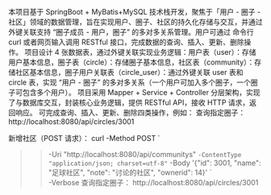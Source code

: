 本项目基于 SpringBoot + MyBatis+MySQL 技术栈开发，聚焦于「用户 - 圈子 - 社区」领域的数据管理，旨在实现用户、圈子、社区的持久化存储与交互，并通过外键关联支持 “圈子成员 - 用户，圈子” 的多对多关系管理。用户可通过 命令行curl 或者网页输入调用 RESTful 接口，完成数据的查询、插入、更新、删除操作。
项目设计 4 张数据表，通过外键关联实现业务逻辑：用户表（user）：存储用户基本信息，圈子表（circle）：存储圈子基本信息，社区表（community）：存储社区基本信息，圈子用户关联表（circle_user）：通过外键关联 user 表和 circle 表，实现 “用户 - 圈子” 的多对多关系（一个用户可加入多个圈子，一个圈子可包含多个用户）。
项目采用 Mapper + Service + Controller 分层架构，实现了与数据库交互，封装核心业务逻辑，提供 RESTful API，接收 HTTP 请求，返回响应。
可完成查询、插入、更新、删除四类操作，例如：
查询指定圈子：
http://localhost:8080/api/circles/3001

新增社区（POST 请求）：
curl -Method POST `
>>   -Uri "http://localhost:8080/api/communitys" `
>>   -ContentType "application/json; charset=utf-8" `
>>   -Body '{"id": 3001, "name": "足球社区", "note": "讨论的社区", "ownerid": 14}' `                     
>>   -Verbose
查询指定圈子：
http://localhost:8080/api/circles/3001
